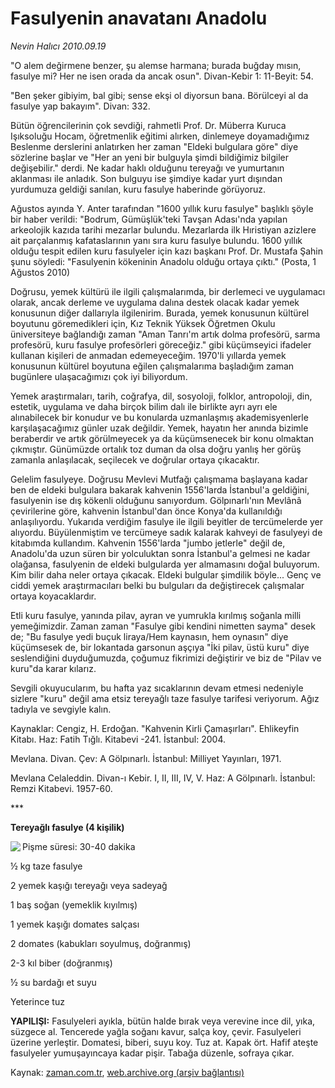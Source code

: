 # Fasulyenin anavatanı Anadolu

*Nevin Halıcı 2010.09.19*

<td class="columnist-detail">
<p>"O alem değirmene benzer, şu alemse harmana; burada buğday mısın, fasulye mi? Her ne isen orada da ancak osun". Divan-Kebir 1: 11-Beyit: 54.</p>
<p>
<div id="haberMetinDiv">
<p>"Ben şeker gibiyim, bal gibi; sense ekşi ol diyorsun bana. Börülceyi al da fasulye yap bakayım". Divan: 332.
<p>Bütün öğrencilerinin çok sevdiği, rahmetli Prof. Dr. Müberra Kuruca Işıksoluğu Hocam, öğretmenlik eğitimi alırken, dinlemeye doyamadığımız Beslenme derslerini anlatırken her zaman "Eldeki bulgulara göre" diye sözlerine başlar ve "Her an yeni bir bulguyla şimdi bildiğimiz bilgiler değişebilir." derdi. Ne kadar haklı olduğunu tereyağı ve yumurtanın aklanması ile anladık. Son bulguyu ise şimdiye kadar yurt dışından yurdumuza geldiği sanılan, kuru fasulye haberinde görüyoruz.
<p>Ağustos ayında Y. Anter tarafından "1600 yıllık kuru fasulye" başlıklı şöyle bir haber verildi: "Bodrum, Gümüşlük'teki Tavşan Adası'nda yapılan arkeolojik kazıda tarihi mezarlar bulundu. Mezarlarda ilk Hıristiyan azizlere ait parçalanmış kafataslarının yanı sıra kuru fasulye bulundu. 1600 yıllık olduğu tespit edilen kuru fasulyeler için kazı başkanı Prof. Dr. Mustafa Şahin şunu söyledi: "Fasulyenin kökeninin Anadolu olduğu ortaya çıktı." (Posta, 1 Ağustos 2010)
<p>Doğrusu, yemek kültürü ile ilgili çalışmalarımda, bir derlemeci ve uygulamacı olarak, ancak derleme ve uygulama dalına destek olacak kadar yemek konusunun diğer dallarıyla ilgilenirim. Burada, yemek konusunun kültürel boyutunu göremedikleri için, Kız Teknik Yüksek Öğretmen Okulu üniversiteye bağlandığı zaman "Aman Tanrı'm artık dolma profesörü, sarma profesörü, kuru fasulye profesörleri göreceğiz." gibi küçümseyici ifadeler kullanan kişileri de anmadan edemeyeceğim. 1970'li yıllarda yemek konusunun kültürel boyutuna eğilen çalışmalarıma başladığım zaman bugünlere ulaşacağımızı çok iyi biliyordum.
<p>Yemek araştırmaları, tarih, coğrafya, dil, sosyoloji, folklor, antropoloji, din, estetik, uygulama ve daha birçok bilim dalı ile birlikte ayrı ayrı ele alınabilecek bir konudur ve bu konularda uzmanlaşmış akademisyenlerle karşılaşacağımız günler uzak değildir. Yemek, hayatın her anında bizimle beraberdir ve artık görülmeyecek ya da küçümsenecek bir konu olmaktan çıkmıştır. Günümüzde ortalık toz duman da olsa doğru yanlış her görüş zamanla anlaşılacak, seçilecek ve doğrular ortaya çıkacaktır.
<p>Gelelim fasulyeye. Doğrusu Mevlevi Mutfağı çalışmama başlayana kadar ben de eldeki bulgulara bakarak kahvenin 1556'larda İstanbul'a geldiğini, fasulyenin ise dış kökenli olduğunu sanıyordum. Gölpınarlı'nın Mevlânâ çevirilerine göre, kahvenin İstanbul'dan önce Konya'da kullanıldığı anlaşılıyordu. Yukarıda verdiğim fasulye ile ilgili beyitler de tercümelerde yer alıyordu. Büyülenmiştim ve tercümeye sadık kalarak kahveyi de fasulyeyi de kitabımda kullandım. Kahvenin 1556'larda "jumbo jetlerle" değil de, Anadolu'da uzun süren bir yolculuktan sonra İstanbul'a gelmesi ne kadar olağansa, fasulyenin de eldeki bulgularda yer almamasını doğal buluyorum. Kim bilir daha neler ortaya çıkacak. Eldeki bulgular şimdilik böyle... Genç ve ciddi yemek araştırmacıları belki bu bulguları da değiştirecek çalışmalar ortaya koyacaklardır.
<p>Etli kuru fasulye, yanında pilav, ayran ve yumrukla kırılmış soğanla milli yemeğimizdir. Zaman zaman "Fasulye gibi kendini nimetten sayma" desek de; "Bu fasulye yedi buçuk liraya/Hem kaynasın, hem oynasın" diye küçümsesek de, bir lokantada garsonun aşçıya "İki pilav, üstü kuru" diye seslendiğini duyduğumuzda, çoğumuz fikrimizi değiştirir ve biz de "Pilav ve kuru"da karar kılarız.
<p>Sevgili okuyucularım, bu hafta yaz sıcaklarının devam etmesi nedeniyle sizlere "kuru" değil ama etsiz tereyağlı taze fasulye tarifesi veriyorum. Ağız tadıyla ve sevgiyle kalın.
<p>Kaynaklar: Cengiz, H. Erdoğan. "Kahvenin Kirli Çamaşırları". Ehlikeyfin Kitabı. Haz: Fatih Tığlı. Kitabevi -241. İstanbul: 2004.
<p>Mevlana. Divan. Çev: A Gölpınarlı. İstanbul: Milliyet Yayınları, 1971.
<p>Mevlana Celaleddin. Divan-ı Kebir. I, II, III, IV, V. Haz: A Gölpınarlı. İstanbul: Remzi Kitabevi. 1957-60. 
<p>***
<p><b>Tereyağlı fasulye (4 kişilik) </b>
<p><img align="left" src="http://web.archive.org/web/20101224232835im_/http://medya.zaman.com.tr/2010/09/19/halici.jpg"/> Pişme süresi: 30-40 dakika
<p>½ kg taze fasulye
<p>2 yemek kaşığı tereyağı veya sadeyağ
<p>1 baş soğan (yemeklik kıyılmış)
<p>1 yemek kaşığı domates salçası
<p>2 domates (kabukları soyulmuş, doğranmış)
<p>2-3 kıl biber (doğranmış)
<p>½ su bardağı et suyu
<p>Yeterince tuz 
<p><b>YAPILIŞI:</b> Fasulyeleri ayıkla, bütün halde bırak veya verevine ince dil, yıka, süzgece al. Tencerede yağla soğanı kavur, salça koy, çevir. Fasulyeleri üzerine yerleştir. Domatesi, biberi, suyu koy. Tuz at. Kapak ört. Hafif ateşte fasulyeler yumuşayıncaya kadar pişir. Tabağa düzenle, sofraya çıkar.</p></p></p></p></p></p></p></p></p></p></p></p></p></p></p></p></p></p></p></p></p></p></p></div>
</p>
<a href="http://web.archive.org/web/20101224232835/mailto:/">
</a></td>

Kaynak: [zaman.com.tr](http://zaman.com.tr/yazar.do?yazino=1029197), [web.archive.org (arşiv bağlantısı)](http://web.archive.org/web/20101224232835/http://zaman.com.tr/yazar.do?yazino=1029197)
